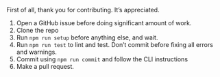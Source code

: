 First of all, thank you for contributing. It’s appreciated.

1. Open a GitHub issue before doing significant amount of work.
2. Clone the repo
4. Run `npm run setup` before anything else, and wait.
5. Run `npm run test` to lint and test. Don’t commit before fixing all errors and warnings.
6. Commit using `npm run commit` and follow the CLI instructions
7. Make a pull request.
